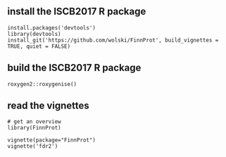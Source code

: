 ## install the ISCB2017 R package

```{r}
install.packages('devtools')
library(devtools)
install_git('https://github.com/wolski/FinnProt', build_vignettes = TRUE, quiet = FALSE)
```

## build the ISCB2017 R package

```{r}
roxygen2::roxygenise()
```


## read the vignettes

```{r}
# get an overview
library(FinnProt)

vignette(package="FinnProt")
vignette('fdr2')
```

